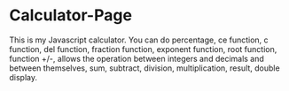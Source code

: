 # Calculator-Page
This is my Javascript calculator. You can do percentage, ce function, c function, del function, fraction function, exponent function, root function, function +/-, allows the operation between integers and decimals and between themselves, sum, subtract, division, multiplication, result, double display.
